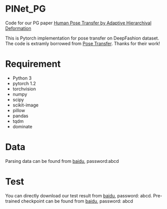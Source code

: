 # PINet_PG
Code for our PG paper [Human Pose Transfer by Adaptive Hierarchival Deformation]()

This is Pytorch implementation for pose transfer on DeepFashion dataset. The code is extramly borrowed from [Pose Transfer](https://github.com/tengteng95/Pose-Transfer). Thanks for their work!

# Requirement
* Python 3 <br>
* pytorch 1.2 <br>
* torchvision <br>
* numpy <br>
* scipy <br>
* scikit-image <br>
* pillow <br>
* pandas <br>
* tqdm <br>
* dominate <br>

# Data

Parsing data can be found from [baidu](https://pan.baidu.com/s/1Ic8sIY-eYhGnIoZdDlhgxA), password:abcd

# Test
You can directly download our test result from [baidu](https://pan.baidu.com/s/15tcKgRV12NGByIrr4qoqDw), password: abcd.
Pre-trained checkpoint can be found from [baidu](https://pan.baidu.com/s/1Orvpt42lV-R2uzI-10q3_A), password: abcd


